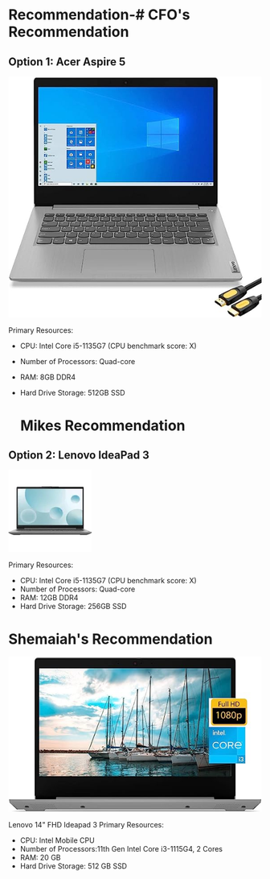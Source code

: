 # Recommendation-# CFO's Recommendation

## Option 1: Acer Aspire 5
![Alt Text](laptop.jpg)


Primary Resources:
- CPU: Intel Core i5-1135G7 (CPU benchmark score: X)
- Number of Processors: Quad-core
- RAM: 8GB DDR4
- Hard Drive Storage: 512GB SSD

  # Mikes Recommendation

## Option 2: Lenovo IdeaPad 3
![image](laptop1.jpg)

Primary Resources:
- CPU: Intel Core i5-1135G7 (CPU benchmark score: X)
- Number of Processors: Quad-core
- RAM: 12GB DDR4
- Hard Drive Storage: 256GB SSD


# Shemaiah's Recommendation






![image](laptop2.jpg)








Lenovo 14" FHD Ideapad 3
Primary Resources:
- CPU: Intel Mobile CPU
- Number of Processors:11th Gen Intel Core i3-1115G4, 2 Cores
- RAM: 20 GB
- Hard Drive Storage: 	‎512 GB SSD
